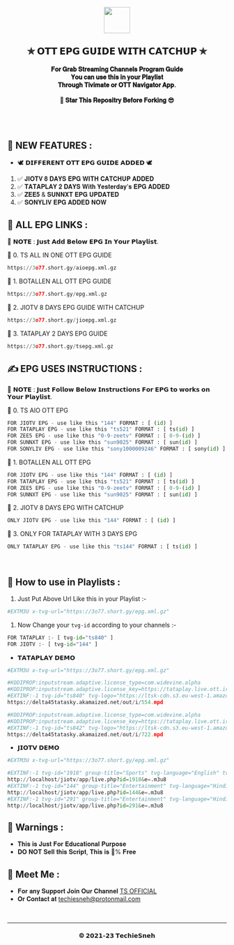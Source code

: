 <p align="center"><img src="https://play-lh.googleusercontent.com/k9OXcYUYd2Id7jSLB_Yf2EdgeeU9gdD5wS_0fe8Ze7jSPi5YI6St7ROKkS0QPM4jcg" width="60" height="60"></p>

<h2 align='center'>✯ 𝗢𝗧𝗧 𝗘𝗣𝗚 𝗚𝗨𝗜𝗗𝗘 𝗪𝗜𝗧𝗛 𝗖𝗔𝗧𝗖𝗛𝗨𝗣 ✯</h2>

<!-- DO NOT EDIT FILE AND ADD YOU NAME HERE AND PUBLISH -->
<!-- © 2021-23 TechieSneh -->

<h4 align='center'>𝐅𝐨𝐫 𝐆𝐫𝐚𝐛 𝐒𝐭𝐫𝐞𝐚𝐦𝐢𝐧𝐠 𝐂𝐡𝐚𝐧𝐧𝐞𝐥𝐬 𝐏𝐫𝐨𝐠𝐫𝐚𝐦 𝐆𝐮𝐢𝐝𝐞<br>𝐘𝐨𝐮 𝐜𝐚𝐧 𝐮𝐬𝐞 𝐭𝐡𝐢𝐬 𝐢𝐧 𝐲𝐨𝐮𝐫 𝐏𝐥𝐚𝐲𝐥𝐢𝐬𝐭<br>𝐓𝐡𝐫𝐨𝐮𝐠𝐡 𝐓𝐢𝐯𝐢𝐦𝐚𝐭𝐞 𝐨𝐫 𝐎𝐓𝐓 𝐍𝐚𝐯𝐢𝐠𝐚𝐭𝐨𝐫 𝐀𝐩𝐩.<br><br>🌟 𝐒𝐭𝐚𝐫 𝐓𝐡𝐢𝐬 𝐑𝐞𝐩𝐨𝐬𝐢𝐭𝐫𝐲 𝐁𝐞𝐟𝐨𝐫𝐞 𝐅𝐨𝐫𝐤𝐢𝐧𝐠 😎<br><br></h4>
<br>

<h2>💖 NEW FEATURES :</h2>

- 🕊️ 𝗗𝗜𝗙𝗙𝗘𝗥𝗘𝗡𝗧 𝗢𝗧𝗧 𝗘𝗣𝗚 𝗚𝗨𝗜𝗗𝗘 𝗔𝗗𝗗𝗘𝗗 🕊️ <br>

1. ✅ 𝐉𝐈𝐎𝐓𝐕 𝟖 𝐃𝐀𝐘𝐒 𝐄𝐏𝐆 𝐖𝐈𝐓𝐇 𝐂𝐀𝐓𝐂𝐇𝐔𝐏 𝐀𝐃𝐃𝐄𝐃
2. ✅ 𝐓𝐀𝐓𝐀𝐏𝐋𝐀𝐘 𝟐 𝐃𝐀𝐘𝐒 𝐖𝐢𝐭𝐡 𝐘𝐞𝐬𝐭𝐞𝐫𝐝𝐚𝐲'𝐬 𝐄𝐏𝐆 𝐀𝐃𝐃𝐄𝐃
3. ✅ 𝐙𝐄𝐄𝟓 & 𝐒𝐔𝐍𝐍𝐗𝐓 𝐄𝐏𝐆 𝐔𝐏𝐃𝐀𝐓𝐄𝐃
4. ✅ 𝐒𝐎𝐍𝐘𝐋𝐈𝐕 𝐄𝐏𝐆 𝐀𝐃𝐃𝐄𝐃 𝐍𝐎𝐖

<h2>🍃 ALL EPG LINKS :</h2>

📑 𝗡𝗢𝗧𝗘 : 𝗝𝘂𝘀𝘁 𝗔𝗱𝗱 𝗕𝗲𝗹𝗼𝘄 𝗘𝗣𝗚 𝗜𝗻 𝗬𝗼𝘂𝗿 𝗣𝗹𝗮𝘆𝗹𝗶𝘀𝘁.

💞 0. TS ALL IN ONE OTT EPG GUIDE<br>

```py
https://3o77.short.gy/aioepg.xml.gz
```

💞 1. BOTALLEN ALL OTT EPG GUIDE<br>

```py
https://3o77.short.gy/epg.xml.gz
```

💞 2. JIOTV 8 DAYS EPG GUIDE WITH CATCHUP<br>

```py
https://3o77.short.gy/jioepg.xml.gz
```

💞 3. TATAPLAY 2 DAYS EPG GUIDE<br>

```py
https://3o77.short.gy/tsepg.xml.gz
```

<h2>✍️ EPG USES INSTRUCTIONS :</h2>

📑 𝗡𝗢𝗧𝗘 : 𝗝𝘂𝘀𝘁 𝗙𝗼𝗹𝗹𝗼𝘄 𝗕𝗲𝗹𝗼𝘄 𝗜𝗻𝘀𝘁𝗿𝘂𝗰𝘁𝗶𝗼𝗻𝘀 𝗙𝗼𝗿 𝗘𝗣𝗚 𝘁𝗼 𝘄𝗼𝗿𝗸𝘀 𝗼𝗻 𝗬𝗼𝘂𝗿 𝗣𝗹𝗮𝘆𝗹𝗶𝘀𝘁.

💞 0. TS AIO OTT EPG<br>

```py
FOR JIOTV EPG - use like this "144" FORMAT : [ (id) ]
FOR TATAPLAY EPG - use like this "ts521" FORMAT : [ ts(id) ]
FOR ZEE5 EPG - use like this "0-9-zeetv" FORMAT : [ 0-9-(id) ]
FOR SUNNXT EPG - use like this "sun9025" FORMAT : [ sun(id) ]
FOR SONYLIV EPG - use like this "sony1000009246" FORMAT : [ sony(id) ]
```

💞 1. BOTALLEN ALL OTT EPG<br>

```py
FOR JIOTV EPG - use like this "144" FORMAT : [ (id) ]
FOR TATAPLAY EPG - use like this "ts521" FORMAT : [ ts(id) ]
FOR ZEE5 EPG - use like this "0-9-zeetv" FORMAT : [ 0-9-(id) ]
FOR SUNNXT EPG - use like this "sun9025" FORMAT : [ sun(id) ]
```

💞 2. JIOTV 8 DAYS EPG WITH CATCHUP<br>

```py
ONLY JIOTV EPG - use like this "144" FORMAT : [ (id) ]
```

💞 3. ONLY FOR TATAPLAY WITH 3 DAYS EPG<br>

```py
ONLY TATAPLAY EPG - use like this "ts144" FORMAT : [ ts(id) ]
```

<br>

<h2>🤔 How to use in Playlists :</h2>

1. Just Put Above Url Like this in your Playlist :-

```py
#EXTM3U x-tvg-url="https://3o77.short.gy/epg.xml.gz"
```

1. Now Change your `tvg-id` according to your channels :-

```py
FOR TATAPLAY :- [ tvg-id="ts840" ]
FOR JIOTV :- [ tvg-id="144" ]
```

- 𝗧𝗔𝗧𝗔𝗣𝗟𝗔𝗬 𝗗𝗘𝗠𝗢

```py
#EXTM3U x-tvg-url="https://3o77.short.gy/epg.xml.gz"

#KODIPROP:inputstream.adaptive.license_type=com.widevine.alpha
#KODIPROP:inputstream.adaptive.license_key=https://tataplay.live.ott.irdeto.com/Widevine/getlicense?CrmId=tatasky&AccountId=tatasky&ContentId=400000975&ls_session=eyJhbGciOiJIUzI1NiIsInR5cCI6IkpXVCIsImtpZCI6ImNvbnRyb2xfc2lnbmluZ19rZXlfcHJvZHVjdGlvbl8xNjYxMjc5NjMyMDEwIn0
#EXTINF:-1 tvg-id="ts840" tvg-logo="https://ltsk-cdn.s3.eu-west-1.amazonaws.com/jumpstart/Temp_Live/cdn/HLS/Channel/imageContent-56386-kfc14w60-v4/imageContent-56386-kfc14w60-m4.png" group-title="TSneh Spiritual",Shirdi Sai Baba
https://delta45tatasky.akamaized.net/out/i/554.mpd

#KODIPROP:inputstream.adaptive.license_type=com.widevine.alpha
#KODIPROP:inputstream.adaptive.license_key=https://tataplay.live.ott.irdeto.com/Widevine/getlicense?CrmId=tatasky&AccountId=tatasky&ContentId=400000976&ls_session=eyJhbGciOiJIUzI1NiIsInR5cCI6IkpXVCIsImtpZCI6ImNvbnRyb2xfc2lnbmluZ19rZXlfcHJvZHVjdGlvbl8xNjYxMjc5NjMyMDEwIn0
#EXTINF:-1 tvg-id="ts842" tvg-logo="https://ltsk-cdn.s3.eu-west-1.amazonaws.com/jumpstart/Temp_Live/cdn/HLS/Channel/imageContent-56389-kfdgngts-v3/imageContent-56389-kfdgngts-m3.png" group-title="TSneh Spiritual",Somnath Temple
https://delta45tatasky.akamaized.net/out/i/722.mpd
```

- 𝗝𝗜𝗢𝗧𝗩 𝗗𝗘𝗠𝗢

```py
#EXTM3U x-tvg-url="https://3o77.short.gy/epg.xml.gz"

#EXTINF:-1 tvg-id="1918" group-title="Sports" tvg-language="English" tvg-logo="http://jiotv.catchup.cdn.jio.com/dare_images/images/Jio_Cricket_English.png",Jio Cricket English HD
http://localhost/jiotv/app/live.php?id=1918&e=.m3u8
#EXTINF:-1 tvg-id="144" group-title="Entertainment" tvg-language="Hindi" tvg-logo="http://jiotv.catchup.cdn.jio.com/dare_images/images/Colors_HD.png",Colors HD
http://localhost/jiotv/app/live.php?id=144&e=.m3u8
#EXTINF:-1 tvg-id="291" group-title="Entertainment" tvg-language="Hindi" tvg-logo="http://jiotv.catchup.cdn.jio.com/dare_images/images/Sony_HD.png",SET HD
http://localhost/jiotv/app/live.php?id=291&e=.m3u8
```

<h2>🚸 Warnings :</h2>

- 𝐓𝐡𝐢𝐬 𝐢𝐬 𝐉𝐮𝐬𝐭 𝐅𝐨𝐫 𝐄𝐝𝐮𝐜𝐚𝐭𝐢𝐨𝐧𝐚𝐥 𝐏𝐮𝐫𝐩𝐨𝐬𝐞
- 𝐃𝐎 𝐍𝐎𝐓 𝐒𝐞𝐥𝐥 𝐭𝐡𝐢𝐬 𝐒𝐜𝐫𝐢𝐩𝐭, 𝐓𝐡𝐢𝐬 𝐢𝐬 💯% 𝐅𝐫𝐞𝐞

<h2>🤗 Meet Me : </h2>

- 𝐅𝐨𝐫 𝐚𝐧𝐲 𝐒𝐮𝐩𝐩𝐨𝐫𝐭 𝐉𝐨𝐢𝐧 𝐎𝐮𝐫 𝐂𝐡𝐚𝐧𝐧𝐞𝐥 [TS OFFICIAL](https://bit.ly/3XDNjN1)<br>
- 𝐎𝐫 𝐂𝐨𝐧𝐭𝐚𝐜𝐭 𝐚𝐭 [techiesneh@protonmail.com](mailto:techiesneh@protonmail.com)

<br>

---

<h4 align='center'>© 𝟮𝟬𝟮𝟭-𝟮𝟯 𝗧𝗲𝗰𝗵𝗶𝗲𝗦𝗻𝗲𝗵</h4>

<!-- DO NOT REMOVE THIS CREDIT -->
